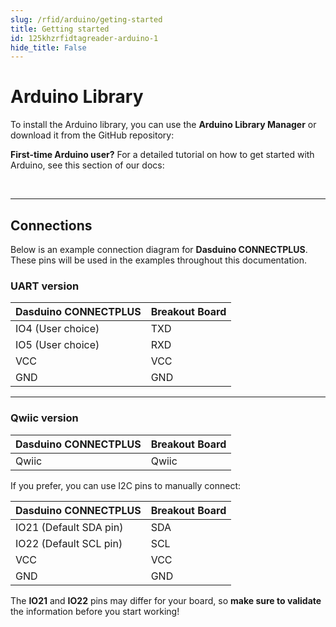 ```yaml
---
slug: /rfid/arduino/geting-started 
title: Getting started
id: 125khzrfidtagreader-arduino-1 
hide_title: False
---
```


# Arduino Library

To install the Arduino library, you can use the **Arduino Library Manager** or download it from the GitHub repository:
<QuickLink
  title="125kHz RFID tag reader board - I2C & UART Arduino library"  
  description="Soldered-RFID-Reader-125kHz-Arduino-Library"  
  url="https://github.com/SolderedElectronics/Soldered-RFID-Reader-125kHz-Arduino-Library/tree/main"  
/>

<InfoBox>

**First-time Arduino user?** For a detailed tutorial on how to get started with Arduino, see this section of our docs:

<QuickLink  
  title="Getting started with Arduino"  
  description="A full, comprehensive tutorial on how to fully set up and upload code for the first time on an Arduino board, from scratch!"  
  url="/documentation/arduino/quick-start-guide"  
/>  
</InfoBox>

---

## Connections

Below is an example connection diagram for **Dasduino CONNECTPLUS**. These pins will be used in the examples throughout this documentation.

### UART version

| **Dasduino CONNECTPLUS** | **Breakout Board** |
| ------------------------ | ------------------ |
| IO4 (User choice)        | TXD                |
| IO5 (User choice)        | RXD                |
| VCC                      | VCC                |
| GND                      | GND                |

---

### Qwiic version

| **Dasduino CONNECTPLUS** | **Breakout Board** |
| ------------------------ | ------------------ |
| Qwiic                    | Qwiic              |

<InfoBox>

If you prefer, you can use I2C pins to manually connect:

| **Dasduino CONNECTPLUS** | **Breakout Board** |
| ------------------------ | ------------------ |
| IO21 (Default SDA pin)   | SDA                |
| IO22 (Default SCL pin)   | SCL                |
| VCC                      | VCC                |
| GND                      | GND                |

</InfoBox>

<WarningBox> The **IO21** and **IO22** pins may differ for your board, so **make sure to validate** the information before you start working!</WarningBox>
